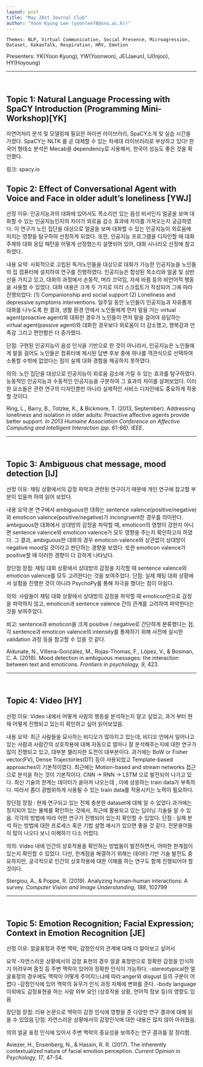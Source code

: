 ```yaml
---
layout: post
title: "May 28st Journal Club"
author: "Yoon Kyung Lee (yoonlee78@snu.ac.kr)"
---
```


    Themes: NLP, Virtual Communication, Social Presence, Microagression, Dataset, KakaoTalk, Respiration, HRV, Emotion

Presenters: YK(Yoon Kyung), YW(Yoonwon), JE(Jaeun), IJ(Injoo), HY(Hoyoung) 

-----------------
<br>


## Topic 1: Natural Language Processing with SpaCY Introduction (Programming Mini-Workshop)[YK]

자연어처리 분석 및 모델링에 필요한 파이썬 라이브러리, SpaCY소개 및 실습 시간을 가졌다. SpaCY는 NLTK 를 곧 대체할 수 있는 차세대 라이브러리로 부상하고 있다! 한국어 형태소 분석은 Mecab을 dependency로 사용해서, 한국어 성능도 좋은 것을 확인했다.

링크: spacy.io


## Topic 2: Effect of Conversational Agent with Voice and Face in older adult’s loneliness [YWJ]

선정 이유: 인공지능과의 대화에 있어서도 목소리만 있는 음성 비서인지 얼굴을 보며 대화할 수 있는 인공지능인지의 차이가 외로움 감소 효과에 차이를 가져오는지 궁금하였다. 이 연구가 노인 집단을 대상으로 얼굴을 보며 대화할 수 있는 인공지능이 외로움에 미치는 영향을 탐구하여 선정하게 되었다. 또한, 인공지능 프로그램을 디자인할 때 대화 주제와 대화 응답 패턴을 어떻게 선정했는지 설명되어 있어, 대화 시나리오 선정에 참고하였다.

내용 요약: 사회적으로 고립된 독거노인들을 대상으로 대화가 가능한 인공지능을 노인들의 집 컴퓨터에 설치하여 연구를 진행하였다. 인공지능은 합성된 목소리와 얼굴 및 상반신을 가지고 있고, 대화의 과정에서 손동작, 머리 끄덕임, 자세 바뀜 등의 비언어적 행동을 사용할 수 있었다.  대화 내용은 크게 두 가지로 미리 스크립트가 작성되어 그에 따라 진행되었다: (1) Companionship and social support (2) Loneliness and depressive symptoms interventions. 일주일 동안 노인들이 인공지능과 자유롭게 대화를 나누도록 한 결과,  생활 환경 안에서 노인들에게 먼저 말을 거는 virtual agent(proactive agent)와 대화한 경우가 노인들이 먼저 말을 걸어야 응답하는 virtual agent(passive agent)와 대화한 경우보다 외로움이 더 감소했고, 행복감과 만족감 그리고 편안함은 더 증가했다. 

단점: 구현된 인공지능이 음성 인식을 기반으로 한 것이 아니라서, 인공지능은 노인들에게 말을 걸어도 노인들은 컴퓨터에 제시된 답변 후보 중에 하나를 객관식으로 선택하여 소통할 수밖에 없었다는 점이 실제 대화 경험을 제공하지 못하였다.

의의: 노인 집단을 대상으로 인공지능이 외로움 감소에 가질 수 있는 효과를 탐구하였다. 능동적인 인공지능과 수동적인 인공지능을 구분하여 그 효과의 차이를 살펴보았다. 이러한 요소들은 관련 연구의 디자인뿐만 아니라 실제적인 서비스 디자인에도 중요하게 작용할 것이다.


Ring, L., Barry, B., Totzke, K., & Bickmore, T. (2013, September). Addressing loneliness and isolation in older adults: Proactive affective agents provide better support. _In 2013 Humaine Association Conference on Affective Computing and Intelligent Interaction (pp. 61-66). IEEE_.

------------
<br>

## Topic 3: Ambiguous chat message, mood detection [IJ]

선정 이유: 채팅 상황에서의 감정 파악과 관련된 연구이기 때문에 개인 연구에 참고할 부분이 있을까 하여 읽어 보았다. 

내용 요약:본 연구에서 ambiguous한 대화는 sentence valence(positive/negative)와 emoticon valence(positive/negative)가 incongruent한 경우를 의미한다. ambiguous한 대화에서 상대방의 감정을 파악할 때, emoticon의 영향이 강한지 아니면 sentence valence와 emoticon valence가 모두 영향을 주는지 확인하고자 하였다. 그 결과, ambiguous한 대화의 경우 emoticon valence와 상관없이 상대방이 negative mood일 것이라고 판단하는 경향을 보였다. 또한 emoticon valence가 positive할 때 이러한 경향이 더 강하게 나타났다.

장단점
장점: 채팅 대화 상황에서 상대방의 감정을 지각할 때 sentence valence와 emoticon valence를 모두 고려한다는 것을 보여주었다.
단점: 실제 채팅 대화 상황에서 실험을 진행한 것이 아니라 PsychoPy를 통해 자극을 했다는 점이 아쉽다.

의의: 사람들이 채팅 대화 상황에서 상대방의 감정을 파악할 때 emoticon만으로 감정을 파악하지 않고, emoticon과 sentence valence 간의 관계를 고려하여 파악한다는 것을 보여주었다. 

비고: sentence과 emoticon을 크게 positive / negative로 간단하게 분류했다는 점, 각 sentence과 emoticon valence의 intensity를 통제하기 위해 사전에 실시한 validation 과정 등을 참고할 수 있을 것 같다.

Aldunate, N., Villena-González, M., Rojas-Thomas, F., López, V., & Bosman, C. A. (2018). Mood detection in ambiguous messages: the interaction between text and emoticons. _Frontiers in psychology, 9_, 423.

------------
<br>

## Topic 4: Video [HY]

선정 이유: Video 내에서 어떻게 사람의 행동을 분석하는지 알고 싶었고, 과거 부터 현재 어떻게 진행되고 있는지 확인하고 싶어 읽어보았음.

내용 요약: 최근 사람들을 묘사하는 비디오가 많아지고 있는데, 비디오 안에서 일어나고 있는 사람과 사람간의 상호작용에 대해 자동으로 얼마나 잘 분석해주는지에 대한 연구가 많이 진행되고 있고, 대부분 챌리지한 도전이 대부분이다. 과거에는 BoW or Fisher vector(FV), Dense Trajectories(DT) 등이 사용되었고 Template-based approaches이 기본적이였다. 최근에는 Motion-based and stream networks 접근으로 분석을 하는 것이 기본적이다. CNN -> RNN -> LSTM 으로 발전되어 나가고 있다. 최신 기술의 한계는 데이터가 쏟아져 나오는데 , 이에 상응하는 train data가 부족하다. 따라서 좀더 광범위하게 사용될 수 있는 train data를 적용시키는 노력이 필요하다.

장단점
장점 : 현재 연구되고 있는 전체 충분한 dataset에 대해 알 수 있었다.과거에는 정지되어 있는 물체를 확인하는 것에서, 최근에 활용되고 있는 딥러닝 기술을 알 수 있음. 각각의 방법에 따라 어떤 연구가 진행되어 있는지 확인할 수 있었다.
단점 : 실제 분석 하는 방법에 대한 프로세스 혹은 기법 설명 예시가 있으면 좋을 것 같다. 전문용어들이 많이 나오다 보니 이해하기 다소 어렵다.

의의: Video 내에 인간의 상호작용을 확인하는 방법들이 발전하면서, 어떠한 한계점이 있는지 확인할 수 있었다. 다만, 한계점을 해결하기 위해는 데이터 기반 기술 발전도 중요하지만, 궁극적으로 인간의 상호작용에 대한 이해를 하는 연구도 함께 진행되어야 할 것이다.

Stergiou, A., & Poppe, R. (2019). Analyzing human–human interactions: A survey. _Computer Vision and Image Understanding, 188_, 102799

------------
<br>

## Topic 5: Emotion Recognition; Facial Expression; Context in Emotion Recognition [JE]

선정 이유: 얼굴표정과 주변 맥락, 감정인식의 관계에 대해 더 알아보고 싶어서

요약
-자연스러운 상황에서의 감정 표현의 경우 얼굴 표정만으로 정확한 감정을 인식하기 어려우며 몸짓 등 주변 맥락이 있어야 정확한 인식이 가능하다.
-stereotypical한 얼굴표정의 경우에도 맥락이 어떻게 주어지느냐에 따라 anger와 disgust 등의 구분이 어렵다
-감정인식에 있어 맥락의 유무가 인식 과정 자체에 변화를 준다. 
-body language 이외에도 감정표현을 하는 사람 외부 요인 (상호작용 상황, 언어적 정보 등)의 영향도 있음

장단점
장점: 리뷰 논문으로 맥락이 감정 인식에 영향을 준 다양한 연구 결과에 대해 읽을 수 있었음
단점: 자연스러운 상황에서의 감정인식에 대한 내용은 많지 않아 아쉬웠음.

의의
얼굴 표정 인식에 있어서 주변 맥락의 중요성을 보여주는 연구 결과를 잘 정리함. 

Aviezer, H., Ensenberg, N., & Hassin, R. R. (2017). The inherently contextualized nature of facial emotion perception. _Current Opinion in Psychology, 17_, 47-54.


